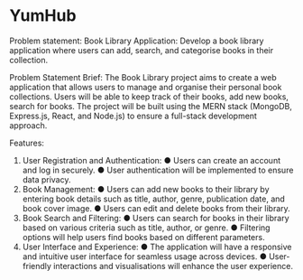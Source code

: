 # YumHub
Problem statement: 
Book Library Application: Develop a book library application where users can add, search,
and categorise books in their collection.

Problem Statement Brief: 
The Book Library project aims to create a web application that allows users to manage and
organise their personal book collections. Users will be able to keep track of their books, add
new books, search for books. The project will be built using the MERN stack (MongoDB,
Express.js, React, and Node.js) to ensure a full-stack development approach.

Features:
1. User Registration and Authentication:
    ● Users can create an account and log in securely.
    ● User authentication will be implemented to ensure data privacy.
2. Book Management: 
    ● Users can add new books to their library by entering book details such as title, 
    author, genre, publication date, and book cover image.
    ● Users can edit and delete books from their library.
3. Book Search and Filtering:
    ● Users can search for books in their library based on various criteria such as
    title, author, or genre.
    ● Filtering options will help users find books based on different parameters.
4. User Interface and Experience:
    ● The application will have a responsive and intuitive user interface for seamless
    usage across devices.
    ● User-friendly interactions and visualisations will enhance the user experience.
